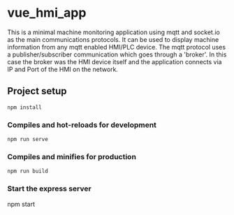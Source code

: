 # vue_hmi_app
This is a minimal machine monitoring application using mqtt and socket.io as the main communications protocols.
It can be used to display machine information from any mqtt enabled HMI/PLC device. The mqtt protocol uses a publisher/subscriber communication which goes through a 'broker'. In this case the broker was the HMI device itself and the application connects via IP and Port of the HMI on the network. 

## Project setup
```
npm install
```
### Compiles and hot-reloads for development
```
npm run serve
```
### Compiles and minifies for production
```
npm run build
```
### Start the express server
npm start
